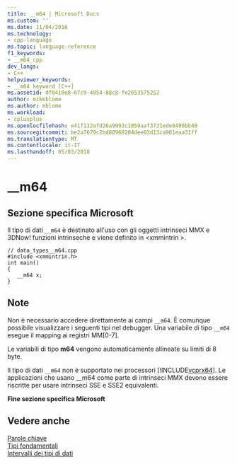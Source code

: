 ```yaml
---
title: __m64 | Microsoft Docs
ms.custom: ''
ms.date: 11/04/2016
ms.technology:
- cpp-language
ms.topic: language-reference
f1_keywords:
- __m64_cpp
dev_langs:
- C++
helpviewer_keywords:
- __m64 keyword [C++]
ms.assetid: df0410e8-67c9-4954-88c8-fe2653575252
author: mikeblome
ms.author: mblome
ms.workload:
- cplusplus
ms.openlocfilehash: e41f132afd26a9993c1859aaf3731ede8490bb49
ms.sourcegitcommit: be2a7679c2bd80968204dee03d13ca961eaa31ff
ms.translationtype: MT
ms.contentlocale: it-IT
ms.lasthandoff: 05/03/2018
---
```

# <a name="m64"></a>__m64
## <a name="microsoft-specific"></a>Sezione specifica Microsoft  
 Il tipo di dati `__m64` è destinato all'uso con gli oggetti intrinseci MMX e 3DNow! funzioni intrinseche e viene definito in \<xmmintrin >.  
  
```  
// data_types__m64.cpp  
#include <xmmintrin.h>  
int main()  
{  
   __m64 x;  
}  
```  
  
## <a name="remarks"></a>Note  
 Non è necessario accedere direttamente ai campi `__m64`. È comunque possibile visualizzare i seguenti tipi nel debugger. Una variabile di tipo `__m64` esegue il mapping ai registri MM[0-7].  
  
 Le variabili di tipo **m64** vengono automaticamente allineate su limiti di 8 byte.  
  
 Il tipo di dati `__m64` non è supportato nei processori [!INCLUDE[vcprx64](../assembler/inline/includes/vcprx64_md.md)]. Le applicazioni che usano __m64 come parte di intrinseci MMX devono essere riscritte per usare intrinseci SSE e SSE2 equivalenti.  
  
**Fine sezione specifica Microsoft**  
  
## <a name="see-also"></a>Vedere anche  
 [Parole chiave](../cpp/keywords-cpp.md)   
 [Tipi fondamentali](../cpp/fundamental-types-cpp.md)   
 [Intervalli dei tipi di dati](../cpp/data-type-ranges.md)